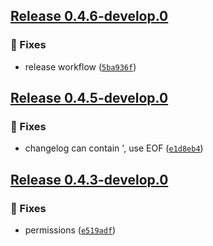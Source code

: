 ## [Release 0.4.6-develop.0](https://github.com/owlot/svc-storage/releases/tag/v0.4.6-develop.0)

### 🐛 Fixes

- release workflow ([`5ba936f`](https://github.com/owlot/svc-storage/commit/5ba936fd7d8297ef842d16997a8171f463e3bd19))

## [Release 0.4.5-develop.0](https://github.com/owlot/svc-storage/releases/tag/v0.4.5-develop.0)

### 🐛 Fixes

- changelog can contain ', use EOF ([`e1d8eb4`](https://github.com/owlot/svc-storage/commit/e1d8eb46e61c6976f2d2a6ac03b9487ad98d5102))

## [Release 0.4.3-develop.0](https://github.com/owlot/svc-storage/releases/tag/v0.4.3-develop.0)
  
### 🐛 Fixes
  
- permissions ([`e519adf`](https://github.com/owlot/svc-storage/commit/e519adf8462f70bcda1e17f35877d278573abd8c))
